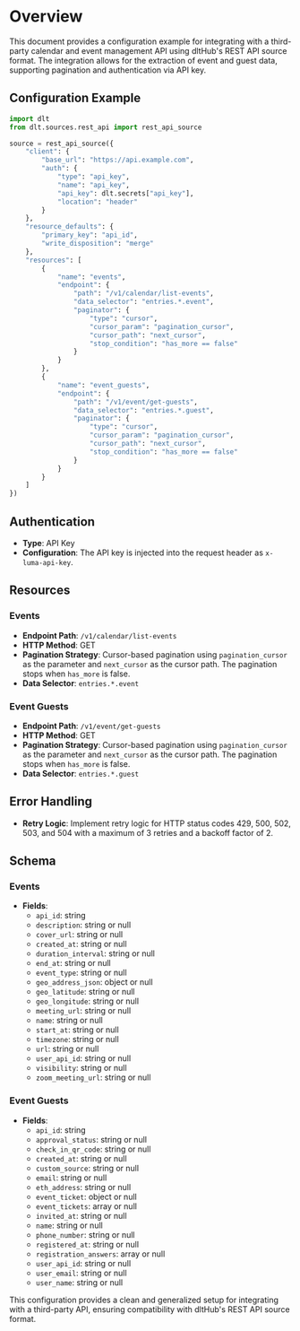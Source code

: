# Overview

This document provides a configuration example for integrating with a third-party calendar and event management API using dltHub's REST API source format. The integration allows for the extraction of event and guest data, supporting pagination and authentication via API key.

## Configuration Example

```python
import dlt
from dlt.sources.rest_api import rest_api_source

source = rest_api_source({
    "client": {
        "base_url": "https://api.example.com",
        "auth": {
            "type": "api_key",
            "name": "api_key",
            "api_key": dlt.secrets["api_key"],
            "location": "header"
        }
    },
    "resource_defaults": {
        "primary_key": "api_id",
        "write_disposition": "merge"
    },
    "resources": [
        {
            "name": "events",
            "endpoint": {
                "path": "/v1/calendar/list-events",
                "data_selector": "entries.*.event",
                "paginator": {
                    "type": "cursor",
                    "cursor_param": "pagination_cursor",
                    "cursor_path": "next_cursor",
                    "stop_condition": "has_more == false"
                }
            }
        },
        {
            "name": "event_guests",
            "endpoint": {
                "path": "/v1/event/get-guests",
                "data_selector": "entries.*.guest",
                "paginator": {
                    "type": "cursor",
                    "cursor_param": "pagination_cursor",
                    "cursor_path": "next_cursor",
                    "stop_condition": "has_more == false"
                }
            }
        }
    ]
})
```

## Authentication

- **Type**: API Key
- **Configuration**: The API key is injected into the request header as `x-luma-api-key`.

## Resources

### Events

- **Endpoint Path**: `/v1/calendar/list-events`
- **HTTP Method**: GET
- **Pagination Strategy**: Cursor-based pagination using `pagination_cursor` as the parameter and `next_cursor` as the cursor path. The pagination stops when `has_more` is false.
- **Data Selector**: `entries.*.event`

### Event Guests

- **Endpoint Path**: `/v1/event/get-guests`
- **HTTP Method**: GET
- **Pagination Strategy**: Cursor-based pagination using `pagination_cursor` as the parameter and `next_cursor` as the cursor path. The pagination stops when `has_more` is false.
- **Data Selector**: `entries.*.guest`

## Error Handling

- **Retry Logic**: Implement retry logic for HTTP status codes 429, 500, 502, 503, and 504 with a maximum of 3 retries and a backoff factor of 2.

## Schema

### Events

- **Fields**:
  - `api_id`: string
  - `description`: string or null
  - `cover_url`: string or null
  - `created_at`: string or null
  - `duration_interval`: string or null
  - `end_at`: string or null
  - `event_type`: string or null
  - `geo_address_json`: object or null
  - `geo_latitude`: string or null
  - `geo_longitude`: string or null
  - `meeting_url`: string or null
  - `name`: string or null
  - `start_at`: string or null
  - `timezone`: string or null
  - `url`: string or null
  - `user_api_id`: string or null
  - `visibility`: string or null
  - `zoom_meeting_url`: string or null

### Event Guests

- **Fields**:
  - `api_id`: string
  - `approval_status`: string or null
  - `check_in_qr_code`: string or null
  - `created_at`: string or null
  - `custom_source`: string or null
  - `email`: string or null
  - `eth_address`: string or null
  - `event_ticket`: object or null
  - `event_tickets`: array or null
  - `invited_at`: string or null
  - `name`: string or null
  - `phone_number`: string or null
  - `registered_at`: string or null
  - `registration_answers`: array or null
  - `user_api_id`: string or null
  - `user_email`: string or null
  - `user_name`: string or null

This configuration provides a clean and generalized setup for integrating with a third-party API, ensuring compatibility with dltHub's REST API source format.